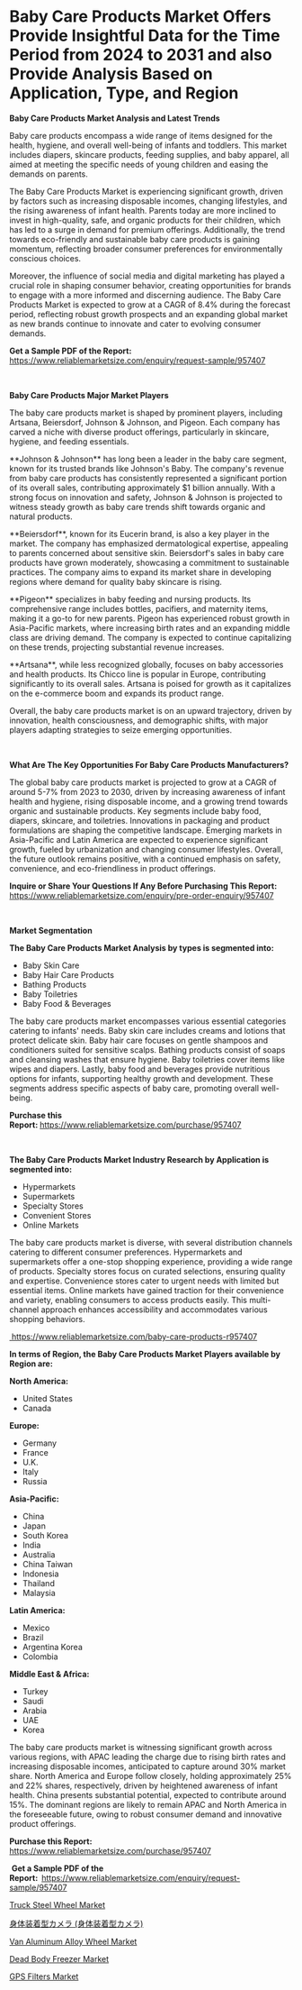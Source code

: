 <p><h1>Baby Care Products Market Offers Provide Insightful Data for the Time Period from 2024 to 2031 and also Provide Analysis Based on Application, Type, and Region</h1></p><p><strong>Baby Care Products Market Analysis and Latest Trends</strong></p>
<p><p>Baby care products encompass a wide range of items designed for the health, hygiene, and overall well-being of infants and toddlers. This market includes diapers, skincare products, feeding supplies, and baby apparel, all aimed at meeting the specific needs of young children and easing the demands on parents.</p><p>The Baby Care Products Market is experiencing significant growth, driven by factors such as increasing disposable incomes, changing lifestyles, and the rising awareness of infant health. Parents today are more inclined to invest in high-quality, safe, and organic products for their children, which has led to a surge in demand for premium offerings. Additionally, the trend towards eco-friendly and sustainable baby care products is gaining momentum, reflecting broader consumer preferences for environmentally conscious choices.</p><p>Moreover, the influence of social media and digital marketing has played a crucial role in shaping consumer behavior, creating opportunities for brands to engage with a more informed and discerning audience. The Baby Care Products Market is expected to grow at a CAGR of 8.4% during the forecast period, reflecting robust growth prospects and an expanding global market as new brands continue to innovate and cater to evolving consumer demands.</p></p>
<p><strong>Get a Sample PDF of the Report:&nbsp;</strong> <a href="https://www.reliablemarketsize.com/enquiry/request-sample/957407">https://www.reliablemarketsize.com/enquiry/request-sample/957407</a></p>
<p>&nbsp;</p>
<p><strong>Baby Care Products Major Market Players</strong></p>
<p><p>The baby care products market is shaped by prominent players, including Artsana, Beiersdorf, Johnson & Johnson, and Pigeon. Each company has carved a niche with diverse product offerings, particularly in skincare, hygiene, and feeding essentials.</p><p>**Johnson & Johnson** has long been a leader in the baby care segment, known for its trusted brands like Johnson's Baby. The company's revenue from baby care products has consistently represented a significant portion of its overall sales, contributing approximately $1 billion annually. With a strong focus on innovation and safety, Johnson & Johnson is projected to witness steady growth as baby care trends shift towards organic and natural products.</p><p>**Beiersdorf**, known for its Eucerin brand, is also a key player in the market. The company has emphasized dermatological expertise, appealing to parents concerned about sensitive skin. Beiersdorf's sales in baby care products have grown moderately, showcasing a commitment to sustainable practices. The company aims to expand its market share in developing regions where demand for quality baby skincare is rising.</p><p>**Pigeon** specializes in baby feeding and nursing products. Its comprehensive range includes bottles, pacifiers, and maternity items, making it a go-to for new parents. Pigeon has experienced robust growth in Asia-Pacific markets, where increasing birth rates and an expanding middle class are driving demand. The company is expected to continue capitalizing on these trends, projecting substantial revenue increases.</p><p>**Artsana**, while less recognized globally, focuses on baby accessories and health products. Its Chicco line is popular in Europe, contributing significantly to its overall sales. Artsana is poised for growth as it capitalizes on the e-commerce boom and expands its product range.</p><p>Overall, the baby care products market is on an upward trajectory, driven by innovation, health consciousness, and demographic shifts, with major players adapting strategies to seize emerging opportunities.</p></p>
<p>&nbsp;</p>
<p><strong>What Are The Key Opportunities For Baby Care Products Manufacturers?</strong></p>
<p><p>The global baby care products market is projected to grow at a CAGR of around 5-7% from 2023 to 2030, driven by increasing awareness of infant health and hygiene, rising disposable income, and a growing trend towards organic and sustainable products. Key segments include baby food, diapers, skincare, and toiletries. Innovations in packaging and product formulations are shaping the competitive landscape. Emerging markets in Asia-Pacific and Latin America are expected to experience significant growth, fueled by urbanization and changing consumer lifestyles. Overall, the future outlook remains positive, with a continued emphasis on safety, convenience, and eco-friendliness in product offerings.</p></p>
<p><strong>Inquire or Share Your Questions If Any Before Purchasing This Report:</strong> <a href="https://www.reliablemarketsize.com/enquiry/pre-order-enquiry/957407">https://www.reliablemarketsize.com/enquiry/pre-order-enquiry/957407</a></p>
<p>&nbsp;</p>
<p><strong>Market Segmentation</strong></p>
<p><strong>The Baby Care Products Market Analysis by types is segmented into:</strong></p>
<p><ul><li>Baby Skin Care</li><li>Baby Hair Care Products</li><li>Bathing Products</li><li>Baby Toiletries</li><li>Baby Food & Beverages</li></ul></p>
<p><p>The baby care products market encompasses various essential categories catering to infants' needs. Baby skin care includes creams and lotions that protect delicate skin. Baby hair care focuses on gentle shampoos and conditioners suited for sensitive scalps. Bathing products consist of soaps and cleansing washes that ensure hygiene. Baby toiletries cover items like wipes and diapers. Lastly, baby food and beverages provide nutritious options for infants, supporting healthy growth and development. These segments address specific aspects of baby care, promoting overall well-being.</p></p>
<p><strong>Purchase this Report:&nbsp;</strong><a href="https://www.reliablemarketsize.com/purchase/957407">https://www.reliablemarketsize.com/purchase/957407</a></p>
<p>&nbsp;</p>
<p><strong>The Baby Care Products Market Industry Research by Application is segmented into:</strong></p>
<p><ul><li>Hypermarkets</li><li>Supermarkets</li><li>Specialty Stores</li><li>Convenient Stores</li><li>Online Markets</li></ul></p>
<p><p>The baby care products market is diverse, with several distribution channels catering to different consumer preferences. Hypermarkets and supermarkets offer a one-stop shopping experience, providing a wide range of products. Specialty stores focus on curated selections, ensuring quality and expertise. Convenience stores cater to urgent needs with limited but essential items. Online markets have gained traction for their convenience and variety, enabling consumers to access products easily. This multi-channel approach enhances accessibility and accommodates various shopping behaviors.</p></p>
<p><a href="https://www.reliablemarketsize.com/baby-care-products-r957407">&nbsp;https://www.reliablemarketsize.com/baby-care-products-r957407</a></p>
<p><strong>In terms of Region, the Baby Care Products Market Players available by Region are:</strong></p>
<p>
    <p> <strong> North America: </strong>
        <ul>
            <li>United States</li>
            <li>Canada</li>
        </ul>
        </p> 
    <p> <strong> Europe: </strong>
        <ul>
            <li>Germany</li>
            <li>France</li>
            <li>U.K.</li>
            <li>Italy</li>
            <li>Russia</li>
        </ul>
        </p> 
    <p> <strong> Asia-Pacific: </strong>
        <ul>
            <li>China</li>
            <li>Japan</li>
            <li>South Korea</li>
            <li>India</li>
            <li>Australia</li>
            <li>China Taiwan</li>
            <li>Indonesia</li>
            <li>Thailand</li>
            <li>Malaysia</li>
        </ul>
        </p> 
    <p> <strong> Latin America: </strong>
        <ul>
            <li>Mexico</li>
            <li>Brazil</li>
            <li>Argentina Korea</li>
            <li>Colombia</li>
        </ul>
        </p> 
    <p> <strong> Middle East & Africa: </strong>
        <ul>
            <li>Turkey</li>
            <li>Saudi</li>
            <li>Arabia</li>
            <li>UAE</li>
            <li>Korea</li>
        </ul>
    </p>
    </p>
<p><p>The baby care products market is witnessing significant growth across various regions, with APAC leading the charge due to rising birth rates and increasing disposable incomes, anticipated to capture around 30% market share. North America and Europe follow closely, holding approximately 25% and 22% shares, respectively, driven by heightened awareness of infant health. China presents substantial potential, expected to contribute around 15%. The dominant regions are likely to remain APAC and North America in the foreseeable future, owing to robust consumer demand and innovative product offerings.</p></p>
<p><strong>Purchase this Report: </strong><a href="https://www.reliablemarketsize.com/purchase/957407">https://www.reliablemarketsize.com/purchase/957407</a></p>
<p>&nbsp;<strong>Get a Sample PDF of the Report:&nbsp;&nbsp;</strong><a href="https://www.reliablemarketsize.com/enquiry/request-sample/957407">https://www.reliablemarketsize.com/enquiry/request-sample/957407</a></p>
<p><strong></strong></p>
<p><p><a href="https://issuu.com/reportprime-2/docs/truck-steel-wheel-market-size-2030._ff45651dacf4c9">Truck Steel Wheel Market</a></p><p><a href="https://medium.com/@vedakuvlis2023/body-worn-camera-body-worn-camera-market-%E3%81%AF-%E3%82%B3%E3%82%B9%E3%83%88%E7%AE%A1%E7%90%86%E3%81%A8%E5%8A%B9%E7%8E%87%E5%90%91%E4%B8%8A%E3%82%92%E5%84%AA%E5%85%88%E3%81%97%E3%81%BE%E3%81%99-%E3%81%95%E3%82%89%E3%81%AB-%E5%A0%B1%E5%91%8A%E6%9B%B8%E3%81%AF%E5%B8%82%E5%A0%B4%E3%81%AE%E9%9C%80%E8%A6%81%E9%9D%A2%E3%81%A8%E4%BE%9B%E7%B5%A6%E9%9D%A2%E3%81%AE%E4%B8%A1%E6%96%B9%E3%82%92%E3%82%AB%E3%83%90%E3%83%BC%E3%81%97%E3%81%A6%E3%81%84%E3%81%BE%E3%81%99-6e46b8befd0f">身体装着型カメラ (身体装着型カメラ)</a></p><p><a href="https://issuu.com/reportprime-2/docs/van-aluminum-alloy-wheel-market-siz_61b91e5b9dc6f9">Van Aluminum Alloy Wheel Market</a></p><p><a href="https://medium.com/@aureliarice/the-dead-body-freezer-market-is-experiencing-higher-than-anticipated-demand-compared-to-5c31e4ac7427">Dead Body Freezer Market</a></p><p><a href="https://www.linkedin.com/pulse/gps-filters-market-overview-global-trends-future-prospects-off7c?trackingId=BY5lrRHPR9SslzNnsxwsfA%3D%3D">GPS Filters Market</a></p></p>